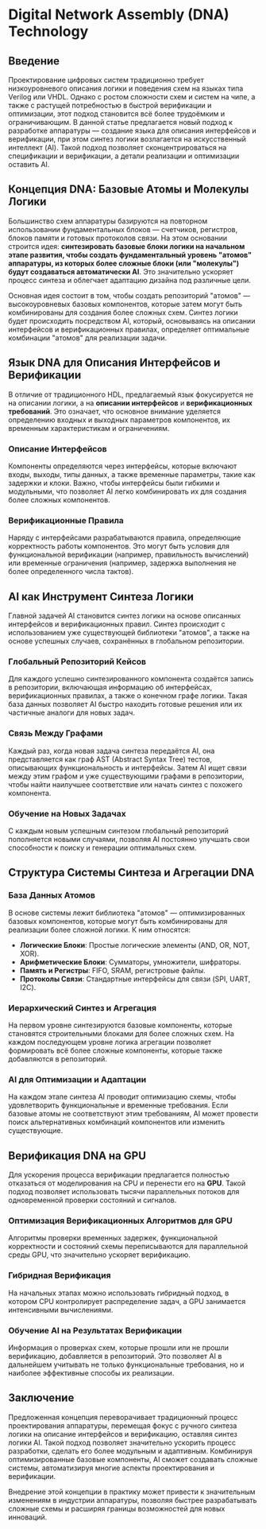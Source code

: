 # Digital Network Assembly (DNA) Technology

## Введение

Проектирование цифровых систем традиционно требует низкоуровневого описания логики и поведения схем на языках типа Verilog или VHDL. Однако с ростом сложности схем и систем на чипе, а также с растущей потребностью в быстрой верификации и оптимизации, этот подход становится всё более трудоёмким и ограничивающим. В данной статье предлагается новый подход к разработке аппаратуры — создание языка для описания интерфейсов и верификации, при этом синтез логики возлагается на искусственный интеллект (AI). Такой подход позволяет сконцентрироваться на спецификации и верификации, а детали реализации и оптимизации оставить AI.

## Концепция DNA: Базовые Атомы и Молекулы Логики

Большинство схем аппаратуры базируются на повторном использовании фундаментальных блоков — счетчиков, регистров, блоков памяти и готовых протоколов связи. На этом основании строится идея: **синтезировать базовые блоки логики на начальном этапе развития, чтобы создать фундаментальный уровень "атомов" аппаратуры, из которых более сложные блоки (или "молекулы") будут создаваться автоматически AI**. Это значительно ускоряет процесс синтеза и облегчает адаптацию дизайна под различные цели.

Основная идея состоит в том, чтобы создать репозиторий "атомов" — высокоуровневых базовых компонентов, которые затем могут быть комбинированы для создания более сложных схем. Синтез логики будет происходить посредством AI, который, основываясь на описании интерфейсов и верификационных правилах, определяет оптимальные комбинации "атомов" для реализации задачи.

## Язык DNA для Описания Интерфейсов и Верификации

В отличие от традиционного HDL, предлагаемый язык фокусируется не на описании логики, а на **описании интерфейсов** и **верификационных требований**. Это означает, что основное внимание уделяется определению входных и выходных параметров компонентов, их временным характеристикам и ограничениям.

### Описание Интерфейсов
Компоненты определяются через интерфейсы, которые включают входы, выходы, типы данных, а также временные параметры, такие как задержки и клоки. Важно, чтобы интерфейсы были гибкими и модульными, что позволяет AI легко комбинировать их для создания более сложных компонентов.

### Верификационные Правила
Наряду с интерфейсами разрабатываются правила, определяющие корректность работы компонентов. Это могут быть условия для функциональной верификации (например, правильность вычислений) или временные ограничения (например, задержка выполнения не более определенного числа тактов).

## AI как Инструмент Синтеза Логики

Главной задачей AI становится синтез логики на основе описанных интерфейсов и верификационных правил. Синтез происходит с использованием уже существующей библиотеки "атомов", а также на основе успешных случаев, сохранённых в глобальном репозитории.

### Глобальный Репозиторий Кейсов
Для каждого успешно синтезированного компонента создаётся запись в репозитории, включающая информацию об интерфейсах, верификационных правилах, а также о конечном графе логики. Такая база данных позволяет AI быстро находить готовые решения или их частичные аналоги для новых задач.

### Связь Между Графами
Каждый раз, когда новая задача синтеза передаётся AI, она представляется как граф AST (Abstract Syntax Tree) тестов, описывающих функциональность и интерфейсы. Затем AI ищет связи между этим графом и уже существующими графами в репозитории, чтобы найти наилучшее соответствие или начать синтез с похожего компонента.

### Обучение на Новых Задачах
С каждым новым успешным синтезом глобальный репозиторий пополняется новыми случаями, позволяя AI постоянно улучшать свои способности к поиску и генерации оптимальных схем.

## Структура Системы Синтеза и Агрегации DNA

### База Данных Атомов
В основе системы лежит библиотека "атомов" — оптимизированных базовых компонентов, которые могут быть комбинированы для реализации более сложной логики. К ним относятся:
- **Логические Блоки**: Простые логические элементы (AND, OR, NOT, XOR).
- **Арифметические Блоки**: Сумматоры, умножители, шифраторы.
- **Память и Регистры**: FIFO, SRAM, регистровые файлы.
- **Протоколы Связи**: Стандартные интерфейсы для связи (SPI, UART, I2C).

### Иерархический Синтез и Агрегация
На первом уровне синтезируются базовые компоненты, которые становятся строительными блоками для более сложных схем. На каждом последующем уровне логика агрегации позволяет формировать всё более сложные компоненты, которые также добавляются в репозиторий.

### AI для Оптимизации и Адаптации
На каждом этапе синтеза AI проводит оптимизацию схемы, чтобы удовлетворить функциональные и временные требования. Если базовые атомы не соответствуют этим требованиям, AI может провести поиск альтернативных комбинаций компонентов или изменить существующие.

## Верификация DNA на GPU

Для ускорения процесса верификации предлагается полностью отказаться от моделирования на CPU и перенести его на **GPU**. Такой подход позволяет использовать тысячи параллельных потоков для одновременной проверки состояний и сигналов.

### Оптимизация Верификационных Алгоритмов для GPU
Алгоритмы проверки временных задержек, функциональной корректности и состояний схемы переписываются для параллельной среды GPU, что значительно ускоряет верификацию.

### Гибридная Верификация
На начальных этапах можно использовать гибридный подход, в котором CPU контролирует распределение задач, а GPU занимается интенсивными вычислениями.

### Обучение AI на Результатах Верификации
Информация о проверках схем, которые прошли или не прошли верификацию, добавляется в репозиторий. Это позволяет AI в дальнейшем учитывать не только функциональные требования, но и наиболее эффективные способы их реализации.

## Заключение

Предложенная концепция переворачивает традиционный процесс проектирования аппаратуры, перемещая фокус с ручного синтеза логики на описание интерфейсов и верификацию, оставляя синтез логики AI. Такой подход позволяет значительно ускорить процесс разработки, сделать его более модульным и адаптивным. Комбинируя оптимизированные базовые компоненты, AI сможет создавать сложные системы, автоматизируя многие аспекты проектирования и верификации.

Внедрение этой концепции в практику может привести к значительным изменениям в индустрии аппаратуры, позволяя быстрее разрабатывать сложные схемы и расширяя границы возможностей для новых инноваций.
